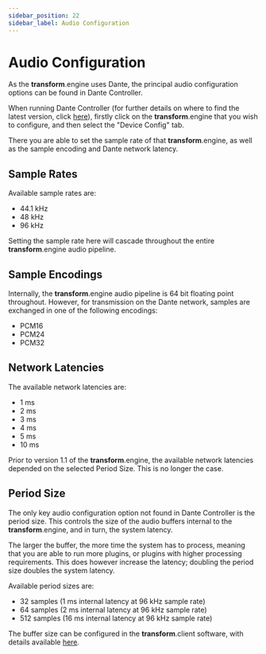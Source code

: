 ```yaml
---
sidebar_position: 22
sidebar_label: Audio Configuration
---
```


# Audio Configuration

As the **transform**.engine uses Dante, the principal audio configuration options can be found in Dante Controller.

When running Dante Controller (for further details on where to find the latest version, click [here](dante.md)), firstly click on the **transform**.engine that you wish to configure, and then select the "Device Config" tab.

There you are able to set the sample rate of that **transform**.engine, as well as the sample encoding and Dante network latency.

## Sample Rates

Available sample rates are:

- 44.1 kHz
- 48 kHz
- 96 kHz

Setting the sample rate here will cascade throughout the entire **transform**.engine audio pipeline.

## Sample Encodings

Internally, the **transform**.engine audio pipeline is 64 bit floating point throughout. However,
for transmission on the Dante network, samples are exchanged in one of the following encodings:

* PCM16
* PCM24
* PCM32

## Network Latencies

The available network latencies are:

* 1 ms
* 2 ms
* 3 ms
* 4 ms
* 5 ms
* 10 ms

Prior to version 1.1 of the **transform**.engine, the available network latencies depended on the
selected Period Size. This is no longer the case.

## Period Size

The only key audio configuration option not found in Dante Controller is the period size. This
controls the size of the audio buffers internal to the **transform**.engine, and in turn, the system
latency.

The larger the buffer, the more time the system has to process, meaning that you are able to run
more plugins, or plugins with higher processing requirements. This does however increase the latency;
doubling the period size doubles the system latency.

Available period sizes are:

- 32 samples (1 ms internal latency at 96 kHz sample rate)
- 64 samples (2 ms internal latency at 96 kHz sample rate)
- 512 samples (16 ms internal latency at 96 kHz sample rate)

The buffer size can be configured in the **transform**.client software, with details available [here](../transform.client/system/system-status.md).
